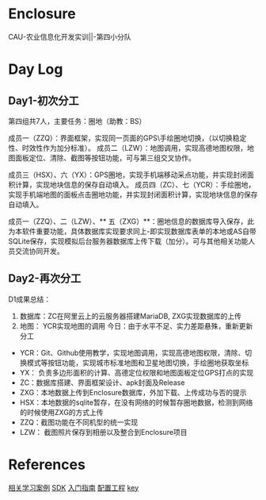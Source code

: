 # Enclosure
CAU-农业信息化开发实训||-第四小分队

# Day Log
## Day1-初次分工
第四组共7人，主要任务：圈地（助教：BS）

成员一（ZZQ）：界面框架，实现同一页面的GPS\手绘圈地切换，（以切换稳定性、时效性作为加分标准）。
成员二（LZW）：地图调用，实现高德地图权限，地图面板定位、清除、截图等按钮功能，可与第三组交叉协作。

成员三（HSX）、六（YX）：GPS圈地，实现手机端移动采点功能，并实现封闭面积计算，实现地块信息的保存自动填入。
成员四（ZC）、七（YCR）：手绘圈地，实现手机端地图的面板点击圈地功能，并实现封闭面积计算，实现地块信息的保存自动填入。

成员一（ZZQ）、二（LZW）、** 五（ZXG）**：圈地信息的数据库导入保存，此为本软件重要功能，具体数据库实现要求同上-即实现数据库表单的本地或AS自带SQLite保存，实现模拟后台服务器数据库上传下载（加分）。可与其他相关功能人员交流协同开发。

## Day2-再次分工

D1成果总结：
1. 数据库：ZC在阿里云上的云服务器搭建MariaDB, ZXG实现数据库的上传
2. 地图： YCR实现地图的调用
今日：由于水平不足、实力差距悬殊，重新更新分工
- YCR：Git、Github使用教学，实现地图调用，实现高德地图权限，清除、切换模式等按钮功能，实现城市标准地图和卫星地图切换，手绘圈地获取坐标
- YX： 负责多边形面积的计算、高德定位权限和地图面板定位GPS打点的实现
- ZC：数据库搭建、界面框架设计、apk封面及Release
- ZXG：本地数据上传到Enclosure数据库，外加下载、上传成功与否的提示
- HSX：本地数据的sqlite暂存，在没有网络的时候暂存圈地数据，检测到网络的时候使用ZXG的方式上传
- ZZQ：截图功能在不同机型的统一实现
- LZW： 截图照片保存到相册以及整合到Enclosure项目

# References

[相关学习案例](https://github.com/BackMountainDevil/AndroidStudioLearn)
[SDK](https://lbs.amap.com/api/android-sdk/download/)
[入门指南](https://lbs.amap.com/api/android-location-sdk/gettingstarted/#creatproject)
[配置工程](https://lbs.amap.com/api/android-sdk/guide/create-project/android-studio-create-project)
[key](https://lbs.amap.com/api/android-location-sdk/guide/create-project/get-key/)